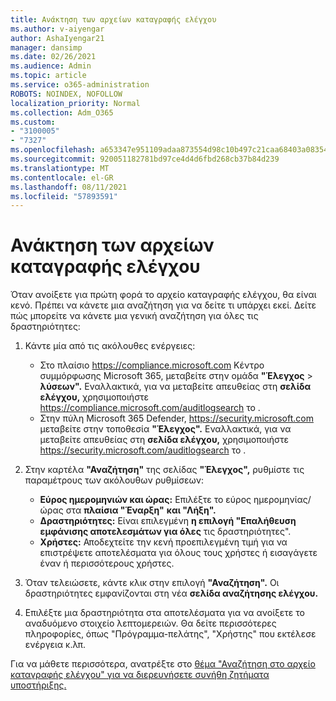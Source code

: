 ```yaml
---
title: Ανάκτηση των αρχείων καταγραφής ελέγχου
ms.author: v-aiyengar
author: AshaIyengar21
manager: dansimp
ms.date: 02/26/2021
ms.audience: Admin
ms.topic: article
ms.service: o365-administration
ROBOTS: NOINDEX, NOFOLLOW
localization_priority: Normal
ms.collection: Adm_O365
ms.custom:
- "3100005"
- "7327"
ms.openlocfilehash: a653347e951109adaa873554d98c10b497c21caa68403a083543c806c310e079
ms.sourcegitcommit: 920051182781bd97ce4d4d6fbd268cb37b84d239
ms.translationtype: MT
ms.contentlocale: el-GR
ms.lasthandoff: 08/11/2021
ms.locfileid: "57893591"
---
```

# <a name="retrieve-the-audit-logs"></a>Ανάκτηση των αρχείων καταγραφής ελέγχου

Όταν ανοίξετε για πρώτη φορά το αρχείο καταγραφής ελέγχου, θα είναι κενό. Πρέπει να κάνετε μια αναζήτηση για να δείτε τι υπάρχει εκεί. Δείτε πώς μπορείτε να κάνετε μια γενική αναζήτηση για όλες τις δραστηριότητες:

1. Κάντε μία από τις ακόλουθες ενέργειες:
   - Στο πλαίσιο <https://compliance.microsoft.com> Κέντρο συμμόρφωσης Microsoft 365, μεταβείτε στην ομάδα **"Έλεγχος** \> **λύσεων".** Εναλλακτικά, για να μεταβείτε απευθείας στη **σελίδα ελέγχου,** χρησιμοποιήστε <https://compliance.microsoft.com/auditlogsearch> το .
   - Στην πύλη Microsoft 365 Defender, <https://security.microsoft.com> μεταβείτε στην τοποθεσία **"Έλεγχος".** Εναλλακτικά, για να μεταβείτε απευθείας στη **σελίδα ελέγχου,** χρησιμοποιήστε <https://security.microsoft.com/auditlogsearch> το .

2. Στην καρτέλα **"Αναζήτηση"** της σελίδας **"Έλεγχος",** ρυθμίστε τις παραμέτρους των ακόλουθων ρυθμίσεων:
   - **Εύρος ημερομηνιών και ώρας:** Επιλέξτε το εύρος ημερομηνίας/ώρας στα **πλαίσια "Έναρξη"** **και "Λήξη".**
   - **Δραστηριότητες:** Είναι επιλεγμένη **η επιλογή "Επαλήθευση εμφάνισης αποτελεσμάτων για όλες** τις δραστηριότητες".
   - **Χρήστες:** Αποδεχτείτε την κενή προεπιλεγμένη τιμή για να επιστρέψετε αποτελέσματα για όλους τους χρήστες ή εισαγάγετε έναν ή περισσότερους χρήστες.

3. Όταν τελειώσετε, κάντε κλικ στην επιλογή **"Αναζήτηση".** Οι δραστηριότητες εμφανίζονται στη νέα **σελίδα αναζήτησης ελέγχου.**

4. Επιλέξτε μια δραστηριότητα στα αποτελέσματα για να ανοίξετε το αναδυόμενο στοιχείο λεπτομερειών. Θα δείτε περισσότερες πληροφορίες, όπως "Πρόγραμμα-πελάτης", "Χρήστης" που εκτέλεσε ενέργεια κ.λπ.

Για να μάθετε περισσότερα, ανατρέξτε στο [θέμα "Αναζήτηση στο αρχείο καταγραφής ελέγχου" για να διερευνήσετε συνήθη ζητήματα υποστήριξης.](https://docs.microsoft.com/microsoft-365/compliance/auditing-troubleshooting-scenarios)
